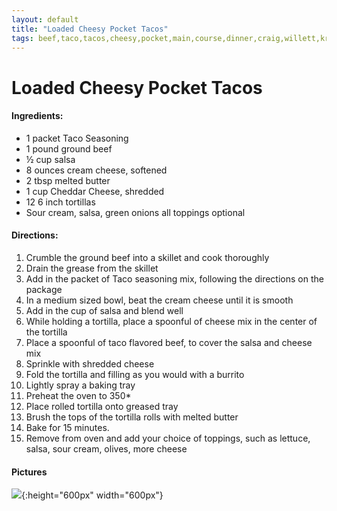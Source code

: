 ```yaml
---
layout: default
title: "Loaded Cheesy Pocket Tacos"
tags: beef,taco,tacos,cheesy,pocket,main,course,dinner,craig,willett,kristen
---
```

# Loaded Cheesy Pocket Tacos

#### Ingredients:
- 1 packet Taco Seasoning
- 1 pound ground beef
- ½ cup salsa
- 8 ounces cream cheese, softened
- 2 tbsp melted butter
- 1 cup Cheddar Cheese, shredded
- 12 6 inch tortillas
- Sour cream, salsa, green onions all toppings optional

#### Directions:
1. Crumble the ground beef into a skillet and cook thoroughly
2. Drain the grease from the skillet
3. Add in the packet of Taco seasoning mix, following the directions on the package
4. In a medium sized bowl, beat the cream cheese until it is smooth
5. Add in the cup of salsa and blend well
6. While holding a tortilla, place a spoonful of cheese mix in the center of the tortilla
7. Place a spoonful of taco flavored beef, to cover the salsa and cheese mix
8. Sprinkle with shredded cheese
9. Fold the tortilla and filling as you would with a burrito
10. Lightly spray a baking tray
11. Preheat the oven to 350*
12. Place rolled tortilla onto greased tray
13. Brush the tops of the tortilla rolls with melted butter
14. Bake for 15 minutes.
15. Remove from oven and add your choice of toppings, such as lettuce, salsa, sour cream, olives, more cheese

#### Pictures
![]({{site.github.url}}/MainDishes/Images/LoadedCheesyPocketTacos.jpg){:height="600px" width="600px"}
